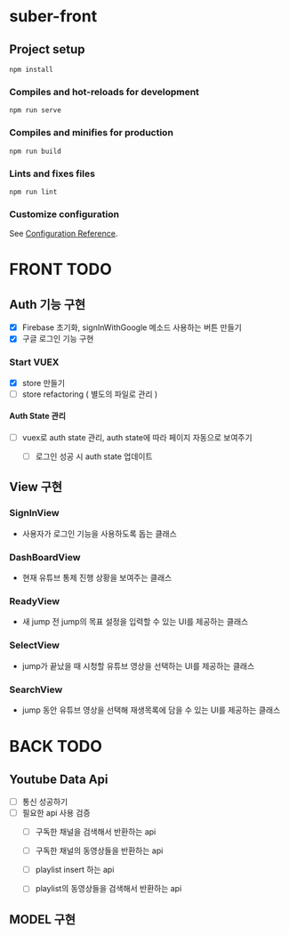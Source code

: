 # suber-front

## Project setup
```
npm install
```

### Compiles and hot-reloads for development
```
npm run serve
```

### Compiles and minifies for production
```
npm run build
```

### Lints and fixes files
```
npm run lint
```

### Customize configuration
See [Configuration Reference](https://cli.vuejs.org/config/).


# FRONT TODO 

## Auth 기능 구현
 - [x] Firebase 초기화, signInWithGoogle 메소드 사용하는 버튼 만들기
 - [x] 구글 로그인 기능 구현
### Start VUEX
 - [x] store 만들기
 - [ ] store refactoring ( 별도의 파일로 관리 )
 #### Auth State 관리
 - [ ] vuex로 auth state 관리, auth state에 따라 페이지 자동으로 보여주기
    -[ ] 로그인 성공 시 auth state 업데이트


## View 구현
### SignInView
- 사용자가 로그인 기능을 사용하도록 돕는 클래스
### DashBoardView
- 현재 유튜브 통제 진행 상황을 보여주는 클래스
### ReadyView
- 새 jump 전 jump의 목표 설정을 입력할 수 있는 UI를 제공하는 클래스 
### SelectView
- jump가 끝났을 때 시청할 유튜브 영상을 선택하는 UI를 제공하는 클래스
### SearchView
- jump 동안 유튜브 영상을 선택해 재생목록에 담을 수 있는 UI를 제공하는 클래스


# BACK TODO
## Youtube Data Api
-[ ] 통신 성공하기
-[ ] 필요한 api 사용 검증
    -[ ] 구독한 채널을 검색해서 반환하는 api
    -[ ] 구독한 채널의 동영상들을 반환하는 api
    
    -[ ] playlist insert 하는 api
    -[ ] playlist의 동영상들을 검색해서 반환하는 api

## MODEL 구현
### 
    